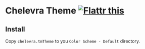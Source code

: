 # Chelevra Theme <a href="http://flattr.com/thing/1369790/jhermsmeierchelevra-tmtheme-on-GitHub" target="_blank"><img src="http://api.flattr.com/button/flattr-badge-large.png" alt="Flattr this" title="Flattr this" border="0" /></a>

## Install

Copy `chelevra.tmTheme` to you `Color Scheme - Default` directory.
